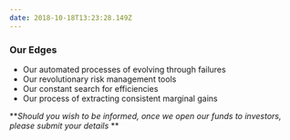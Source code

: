 ```yaml
---
date: 2018-10-18T13:23:28.149Z
---
```

### Our Edges

* Our automated processes of evolving through failures
* Our revolutionary risk management tools
* Our constant search for efficiencies
* Our process of extracting consistent marginal gains

**_Should you wish to be informed, once we open our funds to investors, please submit your details_
**
